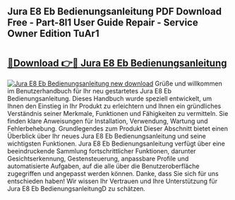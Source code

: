 ## Jura E8 Eb Bedienungsanleitung PDF Download Free - Part-8l1 User Guide Repair - Service Owner Edition TuAr1

# <h2><a href="http://df1ikp.blite.top/?on=Jura+E8+Eb+Bedienungsanleitung">🔗Download 👉🔴 Jura E8 Eb Bedienungsanleitung</a></h2>

[![Jura E8 Eb Bedienungsanleitung new download](https://i.imgur.com/lujVjoI.png)](http://df1ikp.blite.top/?on=Jura+E8+Eb+Bedienungsanleitung)
Grüße und willkommen im Benutzerhandbuch für Ihr neu gestartetes Jura E8 Eb Bedienungsanleitung. Dieses Handbuch wurde speziell entwickelt, um Ihnen den Einstieg in Ihr Produkt zu erleichtern und Ihnen ein gründliches Verständnis seiner Merkmale, Funktionen und Fähigkeiten zu vermitteln. Sie finden klare Anweisungen für Installation, Verwendung, Wartung und Fehlerbehebung. Grundlegendes zum Produkt Dieser Abschnitt bietet einen Überblick über Ihr neues Jura E8 Eb Bedienungsanleitung und seine wichtigsten Funktionen. Jura E8 Eb Bedienungsanleitung verfügt über eine beeindruckende Sammlung fortschrittlicher Funktionen, darunter Gesichtserkennung, Gestensteuerung, anpassbare Profile und automatisierte Aufgaben, auf die alle über die Benutzeroberfläche zugegriffen und angepasst werden können. Danke, dass Sie sich für uns entschieden haben! Wir wissen Ihr Vertrauen und Ihre Unterstützung für Jura E8 Eb BedienungsanleitungD zu schätzen.
